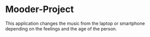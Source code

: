 # Mooder-Project
This application changes the music from the laptop or smartphone depending on the feelings and the age of the person.
